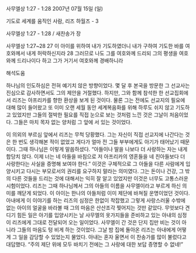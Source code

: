 사무엘상 1:27 - 1:28 
2007년 07월 15일 (일)

기도로 세계를 움직인 사람, 리즈 하월즈 - 3



사무엘상 1:27 - 1:28 / 새찬송가  장


사무엘상 1:27~28 
27 이 아이를 위하여 내가 기도하였더니 내가 구하여 기도한 바를 여호와께서 내게 허락하신지라 28 그러므로 나도 그를 여호와께 드리되 그의 평생을 여호와께 드리나이다 하고 그가 거기서 여호와께 경배하니라

해석도움





하나님의 인도하심은 전혀 예기치 않은 방향이었다. 몇 달 후 본국을 방문한 그 선교사는 진심으로 감사하면서도 그의 제안을 거절했다. 하지만, 그와 함께 참석한 한 선교집회에서 리즈는 아프리카를 향한 환상을 보게 된 것이다. 물론 그는 전에도 선교지의 필요에 대해 많이 들어왔고 또 이미 오랜 세월 동안 세계복음화를 위해 하루도 쉬지 않고 기도하고 있었지만 그들의 절박한 필요를 직접 눈으로 보는 것처럼 느낀 것은 그날이 처음이었다. 그들은 마치 목자 없는 양처럼 그 앞에 서 있는 것이었다.

이 의외의 부르심 앞에서 리즈는 무척 당황했다. 그는 자신이 직접 선교지에 나간다는 것은 한 번도 생각해본 적이 없었고 게다가 얼마 전 그들 부부에게도 아기가 태어났기 때문이다. 그때 하나님은 이렇게 말씀하셨다. “아들이나 딸을 나보다 더 사랑하는 자는 내게 합당치 않다. 이제 너는 네 아들을 바침으로 저 아프리카의 영혼들을 네 친아들보다 더 사랑한다는 사실을 증명해 보여야 한다.” 이것은 구체적으로 그 아들을 다른 사람에게 입양시키고 다시는 부모로서의 권리를 요구하지 말라는 의미였다. 그는 돈이나 건강, 그 밖의 다른 것들을 드리는 것에 대해서는 익히 잘 알고 있었지만 이것은 너무도 고통스러운 시험이었다. 리즈는 그때 하나님께서 그의 아들의 이름을 사무엘이라고 부르게 하신 의미를 깨닫게 되었다. 이 아이는 한나의 아들처럼 이미 제단에 바쳐질 운명이었던 것이다. 아내에게 이 이야기를 하는 리즈의 심정은 한없이 착잡했고 그렇게 사랑스러울 수밖에 없는 아이의 얼굴을 바라볼 때 그의 마음은 산산조각 찢어지는 것만 같았다. 무엇보다 견디기 힘든 일은 아기를 입양시키는 날 사무엘의 옷가지들을 준비하고 있는 아내의 심정이 리즈에게 그대로 전달되어 오는 일이었다. 사무엘이 간 것은 단지 집만 비는 것이 아니라 그들의 마음도 텅 비게 하는 것이었다. 그날 밤 집에 돌아온 리즈는 아내에게 어떻게 그 일을 감당할 수 있었는지 물었다. 아내는 혼자 울면서 이 찬송가를 많이 불렀다고 대답했다. 
“주의 제단 위에 모두 바치기 전에는 그 사랑에 대한 보답 증명할 수 없네!”